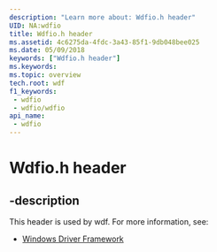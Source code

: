 ```yaml
---
description: "Learn more about: Wdfio.h header"
UID: NA:wdfio
title: Wdfio.h header
ms.assetid: 4c6275da-4fdc-3a43-85f1-9db048bee025
ms.date: 05/09/2018
keywords: ["Wdfio.h header"]
ms.keywords: 
ms.topic: overview
tech.root: wdf
f1_keywords:
 - wdfio
 - wdfio/wdfio
api_name:
 - wdfio
---
```


# Wdfio.h header


## -description

This header is used by wdf. For more information, see:

- [Windows Driver Framework](../_wdf/index.md)

